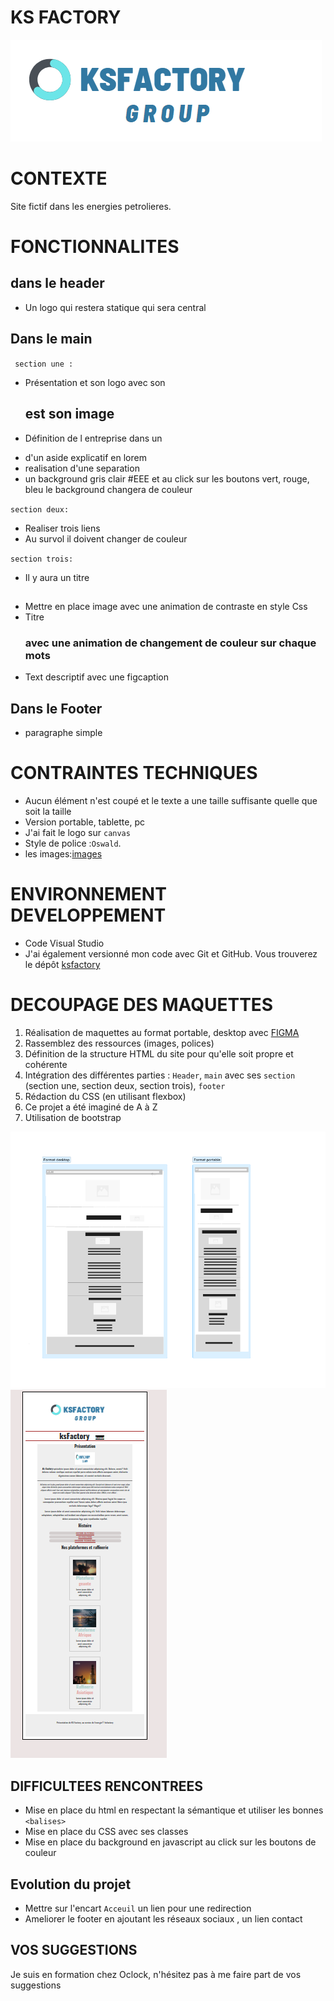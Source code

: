 # KS FACTORY

 ![image](image/logoKsFactory.png)

# CONTEXTE 

Site fictif dans les energies petrolieres.

# FONCTIONNALITES

## dans le header 

- Un logo qui restera statique qui sera central


## Dans le main 

` section une :` 

* Présentation et son logo avec son <h2> est son image 
* Définition de l entreprise dans un <p>
* d'un aside explicatif en lorem 
* realisation d'une separation 
* un background gris clair #EEE et au click sur les boutons vert, rouge, bleu le background changera de couleur

`section deux:`

* Realiser trois liens 
* Au survol il doivent changer de couleur

`section trois:`

* Il y aura un titre <h2>
* Mettre en place  image  avec une animation de contraste en style Css 
* Titre <h3> avec une animation de changement de couleur sur chaque mots
* Text descriptif avec une figcaption

## Dans le Footer 

* paragraphe simple 


# CONTRAINTES TECHNIQUES

- Aucun élément n'est coupé et le texte a une taille suffisante quelle que soit la taille
- Version portable, tablette, pc
- J'ai fait le logo sur `canvas`
- Style de police :`Oswald`.
- les images:[images](https://fr.freepik.com/photos-gratuite/)

# ENVIRONNEMENT DEVELOPPEMENT


- Code Visual Studio
- J'ai également versionné mon code avec Git et GitHub. Vous trouverez le dépôt [ksfactory](https://github.com/karine-schobert/ksfactory)

# DECOUPAGE DES MAQUETTES 

1. Réalisation de maquettes au format portable, desktop avec [FIGMA](https://www.figma.com/fr/)
1. Rassemblez des ressources (images, polices)
2. Définition de la structure HTML du site pour qu'elle soit propre et cohérente
3. Intégration des différentes parties : `Header`, `main` avec ses `section` (section une, section deux, section trois), `footer`
4. Rédaction du CSS (en utilisant flexbox)
5. Ce projet a été imaginé de A à Z
6. Utilisation de bootstrap

![VERSION DESKTOP et Mobile](image/formatPcPortable.png)
![Maquette Mobile](image/versionMobile.png)


## DIFFICULTEES RENCONTREES 

- Mise en place du html en respectant la sémantique et utiliser les bonnes `<balises>`
- Mise en place du CSS avec ses classes 
- Mise en place du background en javascript au click sur les boutons de couleur 
  
## Evolution du projet 

- Mettre sur l'encart `Acceuil` un lien pour une redirection 
- Ameliorer le footer en ajoutant les réseaux sociaux , un lien contact 


## VOS SUGGESTIONS

Je suis en formation chez Oclock, n'hésitez pas à me faire part de vos suggestions
